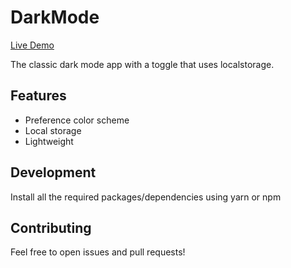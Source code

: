 # DarkMode

<!-- ![Giphy](https://media.giphy.com/media/26DNeo2xDmfj3plbW/giphy.gif) -->

[Live Demo](http://Prachi00.github.io/dark-mode-react)

The classic dark mode app with a toggle that uses localstorage.

## Features

* Preference color scheme
* Local storage
* Lightweight

## Development

Install all the required packages/dependencies using yarn or npm


## Contributing

Feel free to open issues and pull requests!
